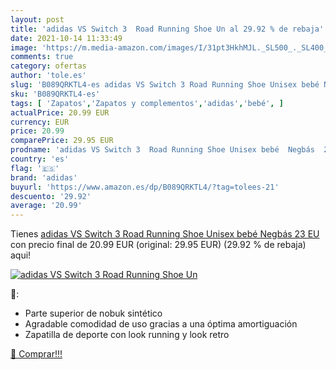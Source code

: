 ```yaml
---
layout: post
title: 'adidas VS Switch 3  Road Running Shoe Un al 29.92 % de rebaja'
date: 2021-10-14 11:33:49
image: 'https://m.media-amazon.com/images/I/31pt3HkhMJL._SL500_._SL400_.jpg'
comments: true
category: ofertas
author: 'tole.es'
slug: 'B089QRKTL4-es adidas VS Switch 3 Road Running Shoe Unisex bebé Negbás 23 EU'
sku: 'B089QRKTL4-es'
tags: [ 'Zapatos','Zapatos y complementos','adidas','bebé', ]
actualPrice: 20.99 EUR
currency: EUR
price: 20.99
comparePrice: 29.95 EUR
prodname: 'adidas VS Switch 3  Road Running Shoe Unisex bebé  Negbás  23 EU'
country: 'es'
flag: '🇪🇸'
brand: 'adidas'
buyurl: 'https://www.amazon.es/dp/B089QRKTL4/?tag=tolees-21'
descuento: '29.92'
average: '20.99'
---
```


Tienes [adidas VS Switch 3  Road Running Shoe Unisex bebé  Negbás  23 EU](https://www.amazon.es/dp/B089QRKTL4/?tag=tolees-21) con precio final de  20.99 EUR (original: 29.95 EUR) (29.92 %  de rebaja) aqui!

[![adidas VS Switch 3  Road Running Shoe Un](https://m.media-amazon.com/images/I/31pt3HkhMJL._SL500_._SL400_.jpg)](https://www.amazon.es/dp/B089QRKTL4/?tag=tolees-21)

🔎:

- Parte superior de nobuk sintético
- Agradable comodidad de uso gracias a una óptima amortiguación
- Zapatilla de deporte con look running y look retro

[🛒 Comprar!!!](https://www.amazon.es/dp/B089QRKTL4/?tag=tolees-21)
